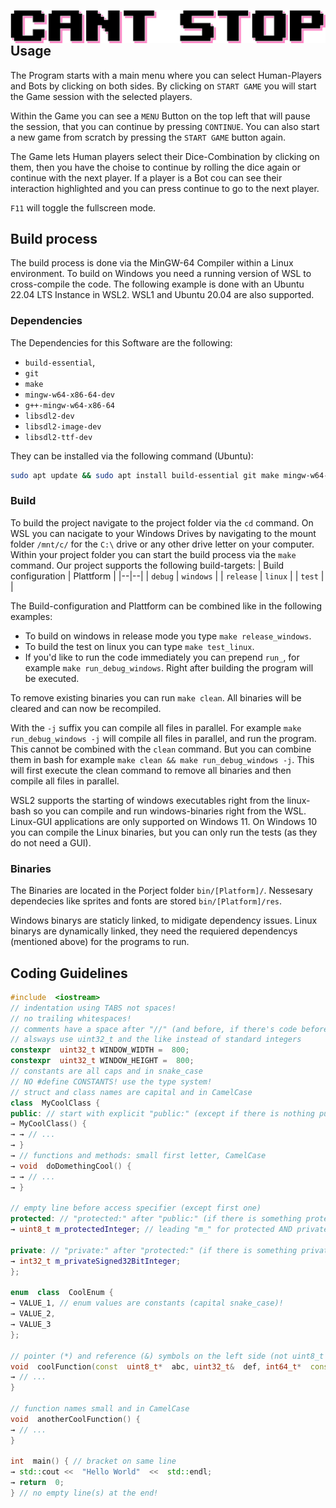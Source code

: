 <img src="res/sprites/MainMenu_Title.png"
     alt="Markdown Monster icon"
     style="float: left; margin-right: 10px;" />
## Usage
The Program starts with a main menu where you can select Human-Players and Bots by clicking on both sides. By clicking on `START GAME` you will start the Game session with the selected players.

Within the Game you can see a `MENU` Button on the top left that will pause the session, that you can continue by pressing `CONTINUE`. You can also start a new game from scratch by pressing the `START GAME` button again.

The Game lets Human players select their Dice-Combination by clicking on them, then you have the choise to continue by rolling the dice again or continue with the next player. If a player is a Bot cou can see their interaction highlighted and you can press continue to go to the next player.

`F11` will toggle the fullscreen mode.
## Build process
The build process is done via the MinGW-64 Compiler within a Linux environment. To build on Windows you need a running version of WSL to cross-compile the code.
The following example is done with an Ubuntu 22.04 LTS Instance in WSL2. WSL1 and Ubuntu 20.04 are also supported.
### Dependencies
The Dependencies for this Software are the following:
- `build-essential`,
- `git`
- `make`
- `mingw-w64-x86-64-dev`
- `g++-mingw-w64-x86-64`
- `libsdl2-dev`
- `libsdl2-image-dev`
- `libsdl2-ttf-dev`

They can be installed via the following command (Ubuntu):
```bash
sudo apt update && sudo apt install build-essential git make mingw-w64-x86-64-dev g++-mingw-w64-x86-64 libsdl2-dev libsdl2-image-dev libsdl2-ttf-dev
```

### Build
To build the project navigate to the project folder via the `cd` command. On WSL you can nacigate to your Windows Drives by navigating to the mount folder `/mnt/c/` for the `C:\` drive or any other drive letter on your computer.
Within your project folder you can start the build process via the `make` command.
Our project supports the following build-targets:
| Build configuration | Plattform |
|--|--|
| `debug` | `windows` |
| `release` | `linux` |
| `test` | |

The Build-configuration and Plattform can be combined like in the following examples:
- To build on windows in release mode you type `make release_windows`.
- To build the test on linux you can type `make test_linux`.
- If you'd like to run the code immediately you can prepend `run_`, for example `make run_debug_windows`. Right after building the program will be executed. 

To remove existing binaries you can run `make clean`. All binaries will be cleared and can now be recompiled.

With the `-j` suffix you can compile all files in parallel. For example `make run_debug_windows -j` will compile all files in parallel, and run the program. This cannot be combined with the `clean` command. But you can combine them in bash for example `make clean && make run_debug_windows -j`. This will first execute the clean command to remove all binaries and then compile all files in parallel.

WSL2 supports the starting of windows executables right from the linux-bash so you can compile and run windows-binaries right from the WSL. Linux-GUI applications are only supported on Windows 11. On Windows 10 you can compile the Linux binaries, but you can only run the tests (as they do not need a GUI).

### Binaries
The Binaries are located in the Porject folder `bin/[Platform]/`.
Nessesary dependecies like sprites and fonts are stored `bin/[Platform]/res`.

Windows binarys are staticly linked, to midigate dependency issues. Linux binarys are dynamically linked, they need the requiered dependencys (mentioned above) for the programs to run.

## Coding Guidelines
```c++
#include  <iostream>
// indentation using TABS not spaces!
// no trailing whitespaces!
// comments have a space after "//" (and before, if there's code before it)
// alsways use uint32_t and the like instead of standard integers
constexpr  uint32_t WINDOW_WIDTH =  800;
constexpr  uint32_t WINDOW_HEIGHT =  800;
// constants are all caps and in snake_case
// NO #define CONSTANTS! use the type system!
// struct and class names are capital and in CamelCase
class  MyCoolClass {
public: // start with explicit "public:" (except if there is nothing public), indentation like here
→ MyCoolClass() {
→ → // ...
→ } 
→ // functions and methods: small first letter, CamelCase
→ void  doDomethingCool() {
→ → // ...
→ }

// empty line before access specifier (except first one)
protected: // "protected:" after "public:" (if there is something protected)
→ uint8_t m_protectedInteger; // leading "m_" for protected AND private member variables

private: // "private:" after "protected:" (if there is something private)
→ int32_t m_privateSigned32BitInteger;
};

enum  class  CoolEnum {
→ VALUE_1, // enum values are constants (capital snake_case)!
→ VALUE_2,
→ VALUE_3
};

// pointer (*) and reference (&) symbols on the left side (not uint8_t *abc)
void  coolFunction(const  uint8_t*  abc, uint32_t&  def, int64_t*  const  ghi) {
→ // ...
}

// function names small and in CamelCase
void  anotherCoolFunction() {
→ // ...
}

int  main() { // bracket on same line
→ std::cout <<  "Hello World"  <<  std::endl;
→ return  0;
} // no empty line(s) at the end!

```
